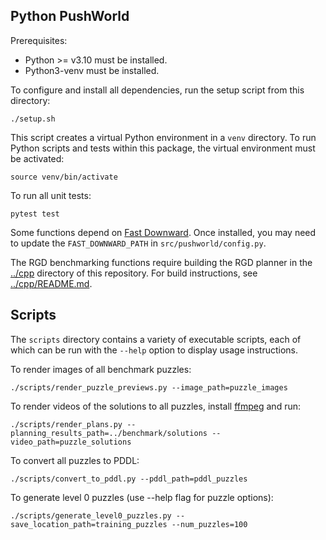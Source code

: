 Python PushWorld
----------------

Prerequisites:
- Python >= v3.10 must be installed.
- Python3-venv must be installed.

To configure and install all dependencies, run the setup script from this directory:

```
./setup.sh
```

This script creates a virtual Python environment in a `venv` directory. To run Python
scripts and tests within this package, the virtual environment must be activated:

```
source venv/bin/activate
```

To run all unit tests:

```
pytest test
```

Some functions depend on [Fast Downward](https://github.com/aibasel/downward).
Once installed, you may need to update the `FAST_DOWNWARD_PATH` in
`src/pushworld/config.py`.

The RGD benchmarking functions require building the RGD planner in the [../cpp](../cpp)
directory of this repository. For build instructions, see [../cpp/README.md](../cpp/README.md).

## Scripts

The `scripts` directory contains a variety of executable scripts, each of which can
be run with the `--help` option to display usage instructions.

To render images of all benchmark puzzles:

```
./scripts/render_puzzle_previews.py --image_path=puzzle_images
```

To render videos of the solutions to all puzzles, install [ffmpeg](https://ffmpeg.org/)
and run:

```
./scripts/render_plans.py --planning_results_path=../benchmark/solutions --video_path=puzzle_solutions
```

To convert all puzzles to PDDL:

```
./scripts/convert_to_pddl.py --pddl_path=pddl_puzzles
```

To generate level 0 puzzles (use --help flag for puzzle options):

```
./scripts/generate_level0_puzzles.py --save_location_path=training_puzzles --num_puzzles=100
```
